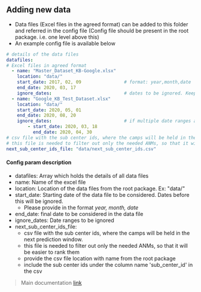 ## Adding new data

- Data files (Excel files in the agreed format) can be added to this folder and referred in the config file (Config file should be present in the root package. i.e. one level above this)
- An example config file is available below


```yaml
# details of the data files
datafiles:
# Excel files in agreed format
  - name: "Master_Dataset_KB-Google.xlsx"
    location: "data/"
    start_date: 2017, 02, 09                # format: year,month,date
    end_date: 2020, 03, 17
    ignore_dates:                           # dates to be ignored. Keep blank if no dates should be ignored
  - name: "Google_KB_Test_Dataset.xlsx"
    location: "data/"
    start_date: 2020, 05, 01
    end_date: 2020, 08, 20
    ignore_dates:                           # if multiple date ranges are to be ignored, add them likewise
        - start_date: 2020, 03, 18
          end_date: 2020, 04, 30
# csv file with the sub center ids, where the camps will be held in the next prediction window
# this file is needed to filter out only the needed ANMs, so that it will be easier to rank them
next_sub_center_ids_file: "data/next_sub_center_ids.csv"

```

#### Config param description

- datafiles: Array which holds the details of all data files
- name: Name of the excel file
- location: Location of the data files from the root package. Ex: "data/"
- start_date: Starting date of the data file to be considered. Dates before this will be ignored.
    - Please provide in the format _year, month, date_
- end_date: final date to be considered in the data file
- ignore_dates: Date ranges to be ignored
- next_sub_center_ids_file: 
    - csv file with the sub center ids, where the camps will be held in the next prediction window.
    - this file is needed to filter out only the needed ANMs, so that it will be easier to rank them
    - provide the csv file location with name from the root package
    - include the sub center ids under the column name 'sub_center_id' in the csv
    
    
> Main documentation [link](README.md)